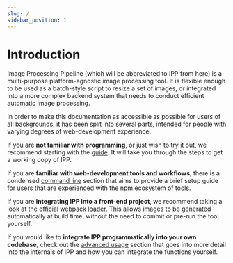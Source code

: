 ```yaml
---
slug: /
sidebar_position: 1
---
```


# Introduction

Image Processing Pipeline (which will be abbreviated to IPP from here) is a multi-purpose
platform-agnostic image processing tool. It is flexible enough to be used as a batch-style script to
resize a set of images, or integrated into a more complex backend system that needs to conduct
efficient automatic image processing.

In order to make this documentation as accessible as possible for users of all backgrounds, it has
been split into several parts, intended for people with varying degrees of web-development
experience.

If you are **not familiar with programming**, or just wish to try it out, we recommend starting with
the [guide](guide/prerequisites.mdx). It will take you through the steps to get a working copy of
IPP.

If you are **familiar with web-development tools and workflows**, there is a condensed
[command line](cli/overview.mdx) section that aims to provide a brief setup guide for users that are
experienced with the npm ecosystem of tools.

If you are **integrating IPP into a front-end project**, we recommend taking a look at the official
[webpack loader](webpack/overview.mdx). This allows images to be generated automatically at build
time, without the need to commit or pre-run the tool yourself.

If you would like to **integrate IPP programmatically into your own codebase**, check out the
[advanced usage](advanced/overview.mdx) section that goes into more detail into the internals of IPP
and how you can integrate the functions yourself.
